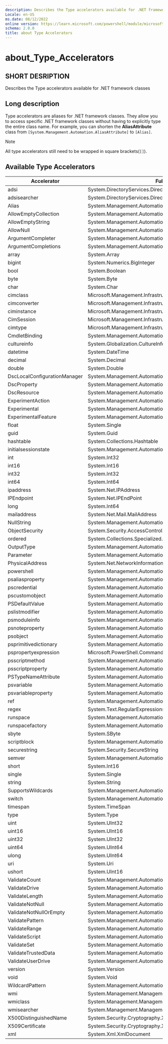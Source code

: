```yaml
---
description: Describes the Type accelerators available for .NET framework classes
Locale: en-US
ms.date: 08/12/2022
online version: https://learn.microsoft.com/powershell/module/microsoft.powershell.core/about/about_type_accelerators?view=powershell-7.3&WT.mc_id=ps-gethelp
schema: 2.0.0
title: about Type Accelerators
---
```

# about_Type_Accelerators

## SHORT DESRIPTION
Describes the Type accelerators available for .NET framework classes

## Long description

Type accelerators are aliases for .NET framework classes. They allow you to
access specific .NET framework classes without having to explicitly type the
entire class name. For example, you can shorten the **AliasAttribute**
class from `[System.Management.Automation.AliasAttribute]` to `[Alias]`.

> [!NOTE]
> All type accelerators still need to be wrapped in square brackets(`[]`).

## Available Type Accelerators

|         Accelerator          |                           Full Class Name                           |
| ---------------------------- | ------------------------------------------------------------------- |
| adsi                         | System.DirectoryServices.DirectoryEntry                             |
| adsisearcher                 | System.DirectoryServices.DirectorySearcher                          |
| Alias                        | System.Management.Automation.AliasAttribute                         |
| AllowEmptyCollection         | System.Management.Automation.AllowEmptyCollectionAttribute          |
| AllowEmptyString             | System.Management.Automation.AllowEmptyStringAttribute              |
| AllowNull                    | System.Management.Automation.AllowNullAttribute                     |
| ArgumentCompleter            | System.Management.Automation.ArgumentCompleterAttribute             |
| ArgumentCompletions          | System.Management.Automation.ArgumentCompletionsAttribute           |
| array                        | System.Array                                                        |
| bigint                       | System.Numerics.BigInteger                                          |
| bool                         | System.Boolean                                                      |
| byte                         | System.Byte                                                         |
| char                         | System.Char                                                         |
| cimclass                     | Microsoft.Management.Infrastructure.CimClass                        |
| cimconverter                 | Microsoft.Management.Infrastructure.CimConverter                    |
| ciminstance                  | Microsoft.Management.Infrastructure.CimInstance                     |
| CimSession                   | Microsoft.Management.Infrastructure.CimSession                      |
| cimtype                      | Microsoft.Management.Infrastructure.CimType                         |
| CmdletBinding                | System.Management.Automation.CmdletBindingAttribute                 |
| cultureinfo                  | System.Globalization.CultureInfo                                    |
| datetime                     | System.DateTime                                                     |
| decimal                      | System.Decimal                                                      |
| double                       | System.Double                                                       |
| DscLocalConfigurationManager | System.Management.Automation.DscLocalConfigurationManagerAttribute  |
| DscProperty                  | System.Management.Automation.DscPropertyAttribute                   |
| DscResource                  | System.Management.Automation.DscResourceAttribute                   |
| ExperimentAction             | System.Management.Automation.ExperimentAction                       |
| Experimental                 | System.Management.Automation.ExperimentalAttribute                  |
| ExperimentalFeature          | System.Management.Automation.ExperimentalFeature                    |
| float                        | System.Single                                                       |
| guid                         | System.Guid                                                         |
| hashtable                    | System.Collections.Hashtable                                        |
| initialsessionstate          | System.Management.Automation.Runspaces.InitialSessionState          |
| int                          | System.Int32                                                        |
| int16                        | System.Int16                                                        |
| int32                        | System.Int32                                                        |
| int64                        | System.Int64                                                        |
| ipaddress                    | System.Net.IPAddress                                                |
| IPEndpoint                   | System.Net.IPEndPoint                                               |
| long                         | System.Int64                                                        |
| mailaddress                  | System.Net.Mail.MailAddress                                         |
| NullString                   | System.Management.Automation.Language.NullString                    |
| ObjectSecurity               | System.Security.AccessControl.ObjectSecurity                        |
| ordered                      | System.Collections.Specialized.OrderedDictionary                    |
| OutputType                   | System.Management.Automation.OutputTypeAttribute                    |
| Parameter                    | System.Management.Automation.ParameterAttribute                     |
| PhysicalAddress              | System.Net.NetworkInformation.PhysicalAddress                       |
| powershell                   | System.Management.Automation.PowerShell                             |
| psaliasproperty              | System.Management.Automation.PSAliasProperty                        |
| pscredential                 | System.Management.Automation.PSCredential                           |
| pscustomobject               | System.Management.Automation.PSObject                               |
| PSDefaultValue               | System.Management.Automation.PSDefaultValueAttribute                |
| pslistmodifier               | System.Management.Automation.PSListModifier                         |
| psmoduleinfo                 | System.Management.Automation.PSModuleInfo                           |
| psnoteproperty               | System.Management.Automation.PSNoteProperty                         |
| psobject                     | System.Management.Automation.PSObject                               |
| psprimitivedictionary        | System.Management.Automation.PSPrimitiveDictionary                  |
| pspropertyexpression         | Microsoft.PowerShell.Commands.PSPropertyExpression                  |
| psscriptmethod               | System.Management.Automation.PSScriptMethod                         |
| psscriptproperty             | System.Management.Automation.PSScriptProperty                       |
| PSTypeNameAttribute          | System.Management.Automation.PSTypeNameAttribute                    |
| psvariable                   | System.Management.Automation.PSVariable                             |
| psvariableproperty           | System.Management.Automation.PSVariableProperty                     |
| ref                          | System.Management.Automation.PSReference                            |
| regex                        | System.Text.RegularExpressions.Regex                                |
| runspace                     | System.Management.Automation.Runspaces.Runspace                     |
| runspacefactory              | System.Management.Automation.Runspaces.RunspaceFactory              |
| sbyte                        | System.SByte                                                        |
| scriptblock                  | System.Management.Automation.ScriptBlock                            |
| securestring                 | System.Security.SecureString                                        |
| semver                       | System.Management.Automation.SemanticVersion                        |
| short                        | System.Int16                                                        |
| single                       | System.Single                                                       |
| string                       | System.String                                                       |
| SupportsWildcards            | System.Management.Automation.SupportsWildcardsAttribute             |
| switch                       | System.Management.Automation.SwitchParameter                        |
| timespan                     | System.TimeSpan                                                     |
| type                         | System.Type                                                         |
| uint                         | System.UInt32                                                       |
| uint16                       | System.UInt16                                                       |
| uint32                       | System.UInt32                                                       |
| uint64                       | System.UInt64                                                       |
| ulong                        | System.UInt64                                                       |
| uri                          | System.Uri                                                          |
| ushort                       | System.UInt16                                                       |
| ValidateCount                | System.Management.Automation.ValidateCountAttribute                 |
| ValidateDrive                | System.Management.Automation.ValidateDriveAttribute                 |
| ValidateLength               | System.Management.Automation.ValidateLengthAttribute                |
| ValidateNotNull              | System.Management.Automation.ValidateNotNullAttribute               |
| ValidateNotNullOrEmpty       | System.Management.Automation.ValidateNotNullOrEmptyAttribute        |
| ValidatePattern              | System.Management.Automation.ValidatePatternAttribute               |
| ValidateRange                | System.Management.Automation.ValidateRangeAttribute                 |
| ValidateScript               | System.Management.Automation.ValidateScriptAttribute                |
| ValidateSet                  | System.Management.Automation.ValidateSetAttribute                   |
| ValidateTrustedData          | System.Management.Automation.ValidateTrustedDataAttribute           |
| ValidateUserDrive            | System.Management.Automation.ValidateUserDriveAttribute             |
| version                      | System.Version                                                      |
| void                         | System.Void                                                         |
| WildcardPattern              | System.Management.Automation.WildcardPattern                        |
| wmi                          | System.Management.ManagementObject                                  |
| wmiclass                     | System.Management.ManagementClass                                   |
| wmisearcher                  | System.Management.ManagementObjectSearcher                          |
| X500DistinguishedName        | System.Security.Cryptography.X509Certificates.X500DistinguishedName |
| X509Certificate              | System.Security.Cryptography.X509Certificates.X509Certificate       |
| xml                          | System.Xml.XmlDocument                                              |
